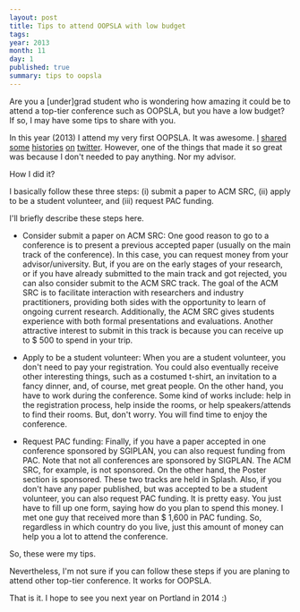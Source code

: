 ```yaml
---
layout: post
title: Tips to attend OOPSLA with low budget
tags: 
year: 2013
month: 11
day: 1
published: true
summary: tips to oopsla
---
```


Are you a [under]grad student who is wondering how amazing it could be to attend a top-tier conference such as OOPSLA, but you have a low budget? If so, I may have some tips to share with you.

In this year (2013) I attend my very first OOPSLA. It was awesome. [I](https://twitter.com/gustavopinto/status/394562681253810176) [shared](https://twitter.com/gustavopinto/status/395050744291659776) [some](https://twitter.com/gustavopinto/status/395210719022436352) [histories](https://twitter.com/gustavopinto/status/395683470971641856) [on](https://twitter.com/gustavopinto/status/396020564361371648) [twitter](https://twitter.com/gustavopinto/status/396021132479827969). However, one of the things that made it so great was because I don't needed to pay anything. Nor my advisor. 

How I did it? 

I basically follow these three steps: (i) submit a paper to ACM SRC, (ii) apply to be a student volunteer, and (iii) request PAC funding. 

I'll briefly describe these steps here.

- Consider submit a paper on ACM SRC: One good reason to go to a conference is to present a previous  accepted paper (usually on the main track of the conference). In this case, you can request money from your advisor/university. But, if you are on the early stages of your research, or if you have already submitted to the main track and got rejected, you can also consider submit to the ACM SRC track. The goal of the ACM SRC is to facilitate interaction with researchers and industry practitioners, providing both sides with the opportunity to learn of ongoing current research. Additionally, the ACM SRC gives students experience with both formal presentations and evaluations. Another attractive interest to submit in this track is because you can receive up to $ 500 to spend in your trip.

- Apply to be a student volunteer: When you are a student volunteer, you don't need to pay your registration. You could also eventually receive other interesting things, such as a costumed t-shirt, an invitation to a fancy dinner, and, of course, met  great people. On the other hand, you have to work during the conference. Some kind of works include: help in the registration process, help inside the rooms, or help speakers/attends to find their rooms. But, don't worry. You will find time to enjoy the conference.

- Request PAC funding: Finally, if you have a paper accepted in one conference sponsored by SGIPLAN, you can also request funding from PAC. Note that not all conferences are sponsored by SIGPLAN. The ACM SRC, for example, is not sponsored. On the other hand, the Poster section is sponsored. These two tracks are held in Splash. Also, if you don't have any paper published, but was accepted to be a student volunteer, you can also request PAC funding.  It is pretty easy. You just have to fill up one form, saying how do you plan to spend this money. I met one guy that received more than $ 1,600 in PAC funding. So, regardless in which country do you live, just this amount of money can help you a lot to attend the conference.

So, these were my tips.

Nevertheless, I'm not sure if you can follow these steps if you are planing to attend other top-tier conference. It works for OOPSLA.

That is it. I hope to see you next year on Portland in 2014 :)
